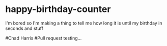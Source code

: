 # happy-birthday-counter
I'm bored so I'm making a thing to tell me how long it is until my birthday in seconds and stuff

#Chad Harris
#Pull request testing...
